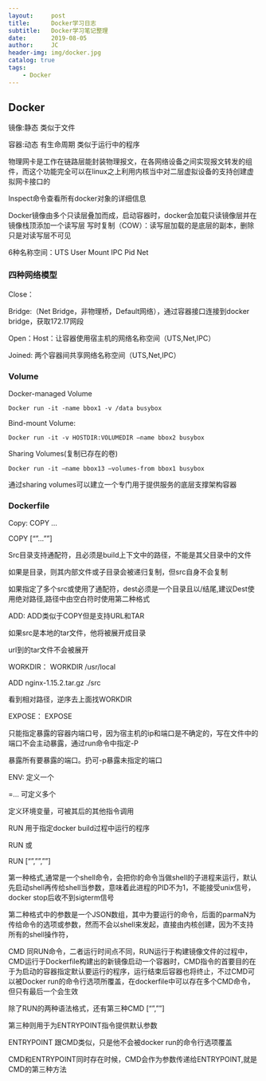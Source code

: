```yaml
---
layout:     post
title:      Docker学习日志
subtitle:   Docker学习笔记整理
date:       2019-08-05
author:     JC
header-img: img/docker.jpg
catalog: true
tags:
    - Docker
---
```


## Docker

镜像:静态 类似于文件

容器:动态 有生命周期 类似于运行中的程序

物理网卡是工作在链路层能封装物理报文，在各网络设备之间实现报文转发的组件，而这个功能完全可以在linux之上利用内核当中对二层虚拟设备的支持创建虚拟网卡接口的

Inspect命令查看所有docker对象的详细信息

Docker镜像由多个只读层叠加而成，启动容器时，docker会加载只读镜像层并在镜像栈顶添加一个读写层
写时复制（COW）：读写层加载的是底层的副本，删除只是对读写层不可见

6种名称空间：UTS User Mount IPC Pid Net

### 四种网络模型

Close：

Bridge:（Net Bridge，非物理桥，Default网络），通过容器接口连接到docker bridge，获取172.17网段

Open：Host：让容器使用宿主机的网络名称空间（UTS,Net,IPC）

Joined: 两个容器间共享网络名称空间（UTS,Net,IPC）


### Volume

Docker-managed Volume

	Docker run -it -name bbox1 -v /data busybox

Bind-mount Volume:

	Docker run -it -v HOSTDIR:VOLUMEDIR –name bbox2 busybox

Sharing Volumes(复制已存在的卷)

	Docker run -it –name bbox13 –volumes-from bbox1 busybox

通过sharing volumes可以建立一个专门用于提供服务的底层支撑架构容器

### Dockerfile 

Copy:	COPY  <src>…<dest>

COPY  [“<src>”…”<dest>”]

Src目录支持通配符，且必须是build上下文中的路径，不能是其父目录中的文件

如果<src>是目录，则其内部文件或子目录会被递归复制，但src自身不会复制

如果指定了多个src或使用了通配符，dest必须是一个目录且以/结尾,建议Dest使用绝对路径,路径中由空白符时使用第二种格式

ADD:	ADD类似于COPY但是支持URL和TAR

如果src是本地的tar文件，他将被展开成目录

url到的tar文件不会被展开

WORKDIR：	WORKDIR /usr/local

ADD nginx-1.15.2.tar.gz ./src

看到相对路径，逆序去上面找WORKDIR

EXPOSE：	EXPOSE <port>	

只能指定暴露的容器内端口号，因为宿主机的ip和端口是不确定的，写在文件中的端口不会主动暴露，通过run命令中指定-P 

暴露所有要暴露的端口。扔可-p暴露未指定的端口

ENV:		<Key><Value>		定义一个
		
<Key>=<Value>…		可定义多个	
			
定义环境变量，可被其后的其他指令调用

RUN		用于指定docker build过程中运行的程序
		
RUN <commend>或
		
RUN [“<executable>”,”<param1>”,”<param2>”]
		
第一种格式,<commend>通常是一个shell命令，会把你的命令当做shell的子进程来运行，默认先启动shell再传给shell当参数，意味着此进程的PID不为1，不能接受unix信号，docker stop后收不到sigterm信号
		
第二种格式中的参数是一个JSON数组，其中<executable>为要运行的命令，后面的parmaN为传给命令的选项或参数，然而不会以shell来发起，直接由内核创建，因为不支持所有的shell操作符，

CMD		同RUN命令，二者运行时间点不同，RUN运行于构建镜像文件的过程中，CMD运行于Dockerfile构建出的新镜像启动一个容器时，CMD指令的首要目的在于为启动的容器指定默认要运行的程序，运行结束后容器也将终止，不过CMD可以被Docker run的命令行选项所覆盖，在dockerfile中可以存在多个CMD命令，但只有最后一个会生效

除了RUN的两种语法格式，还有第三种CMD [“<param1>”,”<param2>”]

第三种则用于为ENTRYPOINT指令提供默认参数

ENTRYPOINT 跟CMD类似，只是他不会被docker run的命令行选项覆盖

CMD和ENTRYPOINT同时存在时候，CMD会作为参数传递给ENTRYPOINT,就是CMD的第三种方法
